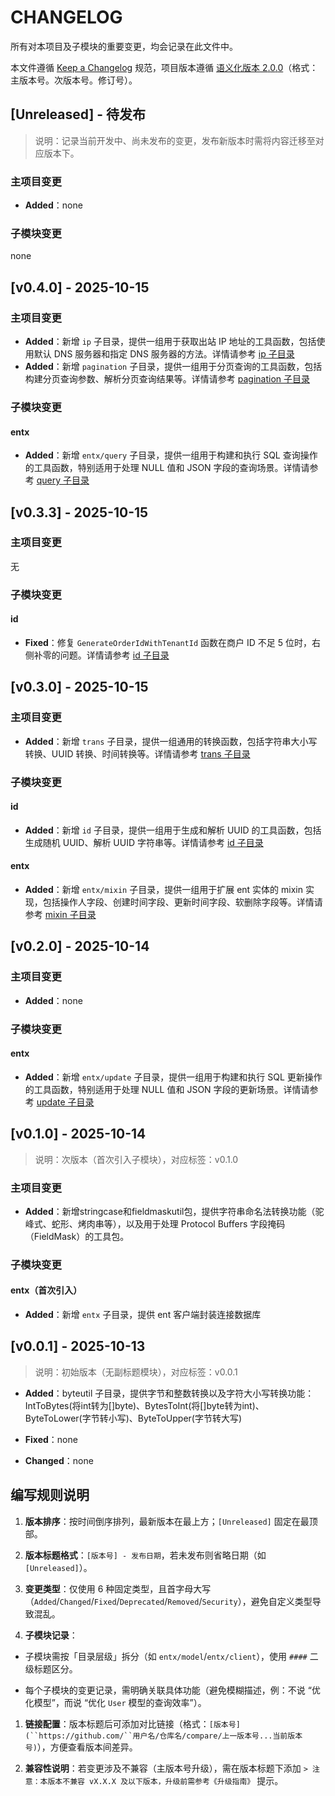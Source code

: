 # CHANGELOG

所有对本项目及子模块的重要变更，均会记录在此文件中。

本文件遵循 [Keep a Changelog](https://keepachangelog.com/zh-CN/1.0.0/) 规范，项目版本遵循 [语](https://semver.org/lang/zh-CN/)[义](https://semver.org/lang/zh-CN/)[化](https://semver.org/lang/zh-CN/)[版](https://semver.org/lang/zh-CN/)[本](https://semver.org/lang/zh-CN/)[ 2](https://semver.org/lang/zh-CN/)[.](https://semver.org/lang/zh-CN/)[0](https://semver.org/lang/zh-CN/)[.](https://semver.org/lang/zh-CN/)[0](https://semver.org/lang/zh-CN/)（格式：主版本号。次版本号。修订号）。

## [Unreleased] - 待发布

> 说明：记录当前开发中、尚未发布的变更，发布新版本时需将内容迁移至对应版本下。

### 主项目变更

* **Added**：none


### 子模块变更

none

## [v0.4.0] - 2025-10-15

### 主项目变更

* **Added**：新增 `ip` 子目录，提供一组用于获取出站 IP 地址的工具函数，包括使用默认 DNS 服务器和指定 DNS 服务器的方法。详情请参考 [ip 子目录](./ip/README.md)
* **Added**：新增 `pagination` 子目录，提供一组用于分页查询的工具函数，包括构建分页查询参数、解析分页查询结果等。详情请参考 [pagination 子目录](./pagination/README.md)

### 子模块变更

#### entx

* **Added**：新增 `entx/query` 子目录，提供一组用于构建和执行 SQL 查询操作的工具函数，特别适用于处理 NULL 值和 JSON 字段的查询场景。详情请参考 [query 子目录](./entx/query/README.md)


## [v0.3.3] - 2025-10-15

### 主项目变更

无

### 子模块变更

#### id

* **Fixed**：修复 `GenerateOrderIdWithTenantId` 函数在商户 ID 不足 5 位时，右侧补零的问题。详情请参考 [id 子目录](./id/README.md)


## [v0.3.0] - 2025-10-15

### 主项目变更

* **Added**：新增 `trans` 子目录，提供一组通用的转换函数，包括字符串大小写转换、UUID 转换、时间转换等。详情请参考 [trans 子目录](./trans/README.md)

### 子模块变更

#### id

* **Added**：新增 `id` 子目录，提供一组用于生成和解析 UUID 的工具函数，包括生成随机 UUID、解析 UUID 字符串等。详情请参考 [id 子目录](./id/README.md)

#### entx

* **Added**：新增 `entx/mixin` 子目录，提供一组用于扩展 ent 实体的 mixin 实现，包括操作人字段、创建时间字段、更新时间字段、软删除字段等。详情请参考 [mixin 子目录](./entx/mixin/README.md)

## [v0.2.0] - 2025-10-14

### 主项目变更

* **Added**：none

### 子模块变更

#### entx

* **Added**：新增 `entx/update` 子目录，提供一组用于构建和执行 SQL 更新操作的工具函数，特别适用于处理 NULL 值和 JSON 字段的更新场景。详情请参考 [update 子目录](./entx/update/README.md)

## [v0.1.0] - 2025-10-14

> 说明：次版本（首次引入子模块），对应标签：v0.1.0

### 主项目变更

* **Added**：新增stringcase和fieldmaskutil包，提供字符串命名法转换功能（驼峰式、蛇形、烤肉串等），以及用于处理 Protocol Buffers 字段掩码（FieldMask）的工具包。



### 子模块变更

#### entx（首次引入）


* **Added**：新增 `entx` 子目录，提供 ent 客户端封装连接数据库


## [v0.0.1] - 2025-10-13

> 说明：初始版本（无副标题模块），对应标签：v0.0.1



* **Added**：byteutil 子目录，提供字节和整数转换以及字符大小写转换功能：IntToBytes(将int转为[]byte)、BytesToInt(将[]byte转为int)、ByteToLower(字节转小写)、ByteToUpper(字节转大写)

* **Fixed**：none

* **Changed**：none




## 编写规则说明



1. **版本排序**：按时间倒序排列，最新版本在最上方；`[Unreleased]` 固定在最顶部。

2. **版本标题格式**：`[版本号] - 发布日期`，若未发布则省略日期（如 `[Unreleased]`）。

3. **变更类型**：仅使用 6 种固定类型，且首字母大写（`Added`/`Changed`/`Fixed`/`Deprecated`/`Removed`/`Security`），避免自定义类型导致混乱。

4. **子模块记录**：

* 子模块需按「目录层级」拆分（如 `entx/model`/`entx/client`），使用 `####` 二级标题区分。

* 每个子模块的变更记录，需明确关联具体功能（避免模糊描述，例：不说 “优化模型”，而说 “优化 `User` 模型的查询效率”）。

1. **链接配置**：版本标题后可添加对比链接（格式：`[版本号](``https://github.com/``用户名/仓库名/compare/上一版本号...当前版本号)`），方便查看版本间差异。

2. **兼容性说明**：若变更涉及不兼容（主版本号升级），需在版本标题下添加 `> 注意：本版本不兼容 vX.X.X 及以下版本，升级前需参考《升级指南》` 提示。